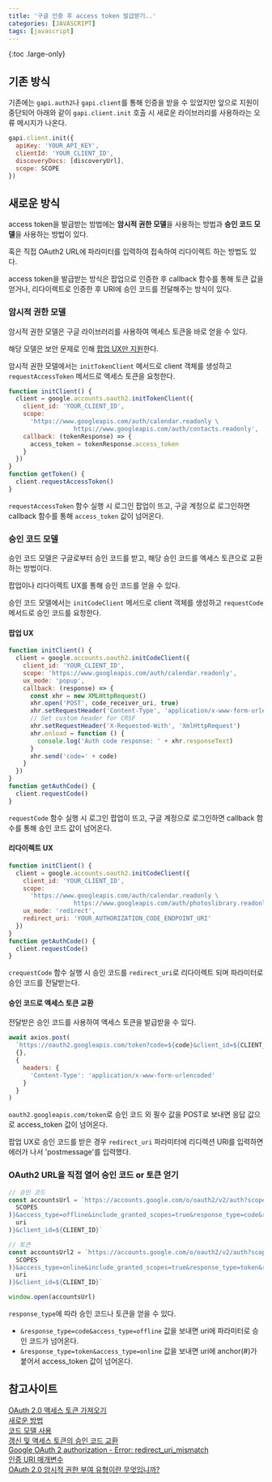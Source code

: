 ```yaml
---
title: '구글 인증 후 access token 발급받기..'
categories: [JAVASCRIPT]
tags: [javascript]
---
```


{:toc .large-only}

## 기존 방식

기존에는 `gapi.auth2`나 `gapi.client`를 통해 인증을 받을 수 있었지만 앞으로 지원이 중단되어 아래와 같이 `gapi.client.init` 호출 시 새로운 라이브러리를 사용하라는 오류 메시지가 나온다.

```js
gapi.client.init({
  apiKey: 'YOUR_API_KEY',
  clientId: 'YOUR_CLIENT_ID',
  discoveryDocs: [discoveryUrl],
  scope: SCOPE
})
```

## 새로운 방식

access token을 발급받는 방법에는 **암시적 권한 모델**을 사용하는 방법과 **승인 코드 모델**을 사용하는 방법이 있다.

혹은 직접 OAuth2 URL에 파라미터를 입력하여 접속하여 리다이렉트 하는 방법도 있다.

access token을 발급받는 방식은 팝업으로 인증한 후 callback 함수를 통해 토큰 값을 얻거나, 리다이렉트로 인증한 후 URI에 승인 코드를 전달해주는 방식이 있다.

### 암시적 권한 모델

암시적 권한 모델은 구글 라이브러리를 사용하여 엑세스 토큰을 바로 얻을 수 있다.

해당 모델은 보안 문제로 인해 <u>팝업 UX만 지원</u>한다.

암시적 권한 모델에서는 `initTokenClient` 메서드로 client 객체를 생성하고 `requestAccessToken` 메서드로 엑세스 토큰을 요청한다.

```js
function initClient() {
  client = google.accounts.oauth2.initTokenClient({
    client_id: 'YOUR_CLIENT_ID',
    scope:
      'https://www.googleapis.com/auth/calendar.readonly \
                  https://www.googleapis.com/auth/contacts.readonly',
    callback: (tokenResponse) => {
      access_token = tokenResponse.access_token
    }
  })
}
function getToken() {
  client.requestAccessToken()
}
```

`requestAccessToken` 함수 실행 시 로그인 팝업이 뜨고, 구글 계정으로 로그인하면 callback 함수를 통해 `access_token` 값이 넘어온다.

### 승인 코드 모델

승인 코드 모델은 구글로부터 승인 코드를 받고, 해당 승인 코드를 엑세스 토큰으로 교환하는 방법이다.

팝업이나 리다이렉트 UX를 통해 승인 코드를 얻을 수 있다.

승인 코드 모델에서는 `initCodeClient` 메서드로 client 객체를 생성하고 `requestCode` 메서드로 승인 코드를 요청한다.

#### 팝업 UX

```js
function initClient() {
  client = google.accounts.oauth2.initCodeClient({
    client_id: 'YOUR_CLIENT_ID',
    scope: 'https://www.googleapis.com/auth/calendar.readonly',
    ux_mode: 'popup',
    callback: (response) => {
      const xhr = new XMLHttpRequest()
      xhr.open('POST', code_receiver_uri, true)
      xhr.setRequestHeader('Content-Type', 'application/x-www-form-urlencoded')
      // Set custom header for CRSF
      xhr.setRequestHeader('X-Requested-With', 'XmlHttpRequest')
      xhr.onload = function () {
        console.log('Auth code response: ' + xhr.responseText)
      }
      xhr.send('code=' + code)
    }
  })
}
function getAuthCode() {
  client.requestCode()
}
```

`requestCode` 함수 실행 시 로그인 팝업이 뜨고, 구글 계정으로 로그인하면 callback 함수를 통해 승인 코드 값이 넘어온다.

#### 리다이렉트 UX

```js
function initClient() {
  client = google.accounts.oauth2.initCodeClient({
    client_id: 'YOUR_CLIENT_ID',
    scope:
      'https://www.googleapis.com/auth/calendar.readonly \
                  https://www.googleapis.com/auth/photoslibrary.readonly',
    ux_mode: 'redirect',
    redirect_uri: 'YOUR_AUTHORIZATION_CODE_ENDPOINT_URI'
  })
}
function getAuthCode() {
  client.requestCode()
}
```

`crequestCode` 함수 실행 시 승인 코드를 `redirect_uri`로 리다이렉트 되며 파라미터로 승인 코드를 전달받는다.

#### 승인 코드로 엑세스 토큰 교환

전달받은 승인 코드를 사용하여 액세스 토큰을 발급받을 수 있다.

```js
await axios.post(
  `https://oauth2.googleapis.com/token?code=${code}&client_id=${CLIENT_ID}&client_secret=${CLIENT_SECRET}&redirect_uri=postmessage&grant_type=authorization_code`,
  {},
  {
    headers: {
      'Content-Type': 'application/x-www-form-urlencoded'
    }
  }
)
```

`oauth2.googleapis.com/token`로 승인 코드 외 필수 값을 POST로 보내면 응답 값으로 access_token 값이 넘어온다.

팝업 UX로 승인 코드를 받은 경우 `redirect_uri` 파라미터에 리디렉션 URI를 입력하면 에러가 나서 'postmessage'를 입력했다.

### OAuth2 URL을 직접 열어 승인 코드 or 토큰 얻기

```js
// 승인 코드
const accountsUrl = `https://accounts.google.com/o/oauth2/v2/auth?scope=${encodeURIComponent(
  SCOPES
)}&access_type=offline&include_granted_scopes=true&response_type=code&redirect_uri=${encodeURIComponent(
  uri
)}&client_id=${CLIENT_ID}`

// 토큰
const accountsUrl2 = `https://accounts.google.com/o/oauth2/v2/auth?scope=${encodeURIComponent(
  SCOPES
)}&access_type=online&include_granted_scopes=true&response_type=token&redirect_uri=${encodeURIComponent(
  uri
)}&client_id=${CLIENT_ID}`

window.open(accountsUrl)
```

`response_type`에 따라 승인 코드나 토큰을 얻을 수 있다.

- `&response_type=code&access_type=offline` 값을 보내면 uri에 파라미터로 승인 코드가 넘어온다.
- `&response_type=token&access_type=online` 값을 보내면 uri에 anchor(#)가 붙어서 access_token 값이 넘어온다.

## 참고사이트

[OAuth 2.0 액세스 토큰 가져오기](https://developers.google.com/identity/protocols/oauth2/javascript-implicit-flow#obtainingaccesstokens)<br/>
[새로운 방법](https://developers.google.com/identity/oauth2/web/guides/migration-to-gis#implicit_flow_examples)<br/>
[코드 모델 사용](https://developers.google.com/identity/oauth2/web/guides/use-code-model)<br/>
[갱신 및 액세스 토큰의 승인 코드 교환](https://developers.google.com/identity/protocols/oauth2/web-server#httprest_3)<br/>
[Google OAuth 2 authorization - Error: redirect_uri_mismatch](https://stackoverflow.com/a/48121098)<br/>
[인증 URI 매개변수](https://developers.google.com/identity/openid-connect/openid-connect?hl=ko#authenticationuriparameters)<br/>
[OAuth 2.0 암시적 권한 부여 유형이란 무엇입니까?](https://developer.okta.com/blog/2018/05/24/what-is-the-oauth2-implicit-grant-type)

